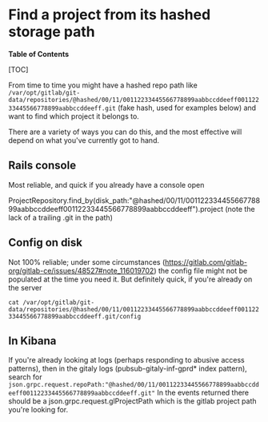 # Find a project from its hashed storage path

**Table of Contents**

[TOC]

From time to time you might have a hashed repo path like `/var/opt/gitlab/git-data/repositories/@hashed/00/11/00112233445566778899aabbccddeeff00112233445566778899aabbccddeeff.git` (fake hash, used for examples below) and want to find which project it belongs to.

There are a variety of ways you can do this, and the most effective will depend on what you've currently got to hand.

## Rails console

Most reliable, and quick if you already have a console open

ProjectRepository.find_by(disk_path:"@hashed/00/11/00112233445566778899aabbccddeeff00112233445566778899aabbccddeeff").project
 (note the lack of a trailing .git in the path)

## Config on disk

Not 100% reliable; under some circumstances (<https://gitlab.com/gitlab-org/gitlab-ce/issues/48527#note_116019702>) the config file might not be populated at the time you need it.  But definitely quick, if you're already on the server

`cat /var/opt/gitlab/git-data/repositories/@hashed/00/11/00112233445566778899aabbccddeeff00112233445566778899aabbccddeeff.git/config`

## In Kibana

If you're already looking at logs (perhaps responding to abusive access patterns), then in the gitaly logs (pubsub-gitaly-inf-gprd\* index pattern), search for `json.grpc.request.repoPath:"@hashed/00/11/00112233445566778899aabbccddeeff00112233445566778899aabbccddeeff.git"`  In the events returned there should be a json.grpc.request.glProjectPath which is the gitlab project path you're looking for.
